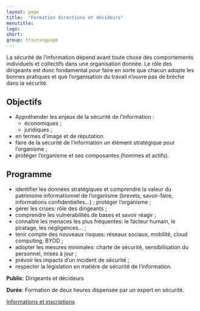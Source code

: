 ```yaml
---
layout: page
title:  "Formation directions et décideurs"
menutitle:
logo:
short: 
group: trainingpage
---
```

La sécurité de l’information dépend avant toute chose des comportements individuels et collectifs dans une organisation donnée. Le rôle des dirigeants est donc fondamental pour faire en sorte que chacun adopte les bonnes pratiques et que l’organisation du travail n’ouvre pas de brèche dans la sécurité.

## Objectifs

* Appréhender les enjeux de la sécurité de l’information :
  * économiques ;
  * juridiques ;
* en termes d’image et de réputation.
* faire de la sécurité de l’information un élément stratégique pour l’organisme ;
* protéger l’organisme et ses composantes (hommes et actifs).

## Programme

* identifier les données stratégiques et comprendre la valeur du patrimoine informationnel de l’organisme (brevets, savoir-faire, informations confidentielles…) ;
protéger l’organisme ;
* gérer les crises: rôle des dirigeants ;
* comprendre les vulnérabilités de bases et savoir réagir ;
* connaître les menaces les plus fréquentes: le facteur humain, le piratage, les négligences… ;
* tenir compte des nouveaux risques: réseaux sociaux, mobilité, cloud computing, BYOD ;
* adopter les mesures minimales: charte de sécurité, sensibilisation du personnel, mises à jour ;
* prévoir les impacts d’un incident de sécurité ;
* respecter la législation en matière de sécurité de l’information.

**Public**: Dirigeants et décideurs

**Durée**: Formation de deux heures dispensée par un expert en sécurité.


[Informations et inscriptions](mailto:services@cases.lu?subject=Formation%20CASES)
